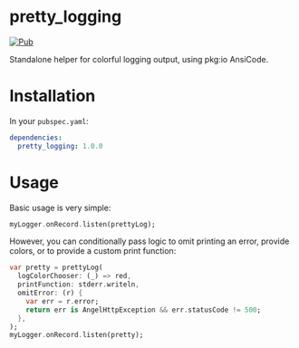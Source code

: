 # pretty\_logging
[![Pub](https://img.shields.io/pub/v/pretty_logging.svg)](https://pub.dartlang.org/packages/pretty_logging)

Standalone helper for colorful logging output, using pkg:io AnsiCode.

# Installation
In your `pubspec.yaml`:

```yaml
dependencies:
  pretty_logging: 1.0.0
```

# Usage
Basic usage is very simple:

```dart
myLogger.onRecord.listen(prettyLog);
```

However, you can conditionally pass logic to omit printing an
error, provide colors, or to provide a custom print function:

```dart
var pretty = prettyLog(
  logColorChooser: (_) => red,
  printFunction: stderr.writeln,
  omitError: (r) {
    var err = r.error;
    return err is AngelHttpException && err.statusCode != 500;
  },
);
myLogger.onRecord.listen(pretty);
```
